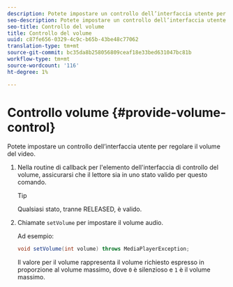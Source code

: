 ```yaml
---
description: Potete impostare un controllo dell’interfaccia utente per regolare il volume del video.
seo-description: Potete impostare un controllo dell’interfaccia utente per regolare il volume del video.
seo-title: Controllo del volume
title: Controllo del volume
uuid: c87fe656-0329-4c9c-b65b-43be48c77062
translation-type: tm+mt
source-git-commit: bc35da8b258056809ceaf18e33bed631047bc81b
workflow-type: tm+mt
source-wordcount: '116'
ht-degree: 1%

---
```



# Controllo volume {#provide-volume-control}

Potete impostare un controllo dell’interfaccia utente per regolare il volume del video.

1. Nella routine di callback per l&#39;elemento dell&#39;interfaccia di controllo del volume, assicurarsi che il lettore sia in uno stato valido per questo comando.

   >[!TIP]
   >
   >Qualsiasi stato, tranne RELEASED, è valido.

1. Chiamate `setVolume` per impostare il volume audio.

   Ad esempio:

   ```java
   void setVolume(int volume) throws MediaPlayerException;
   ```

   Il valore per il volume rappresenta il volume richiesto espresso in proporzione al volume massimo, dove `0` è silenzioso e `1` è il volume massimo.